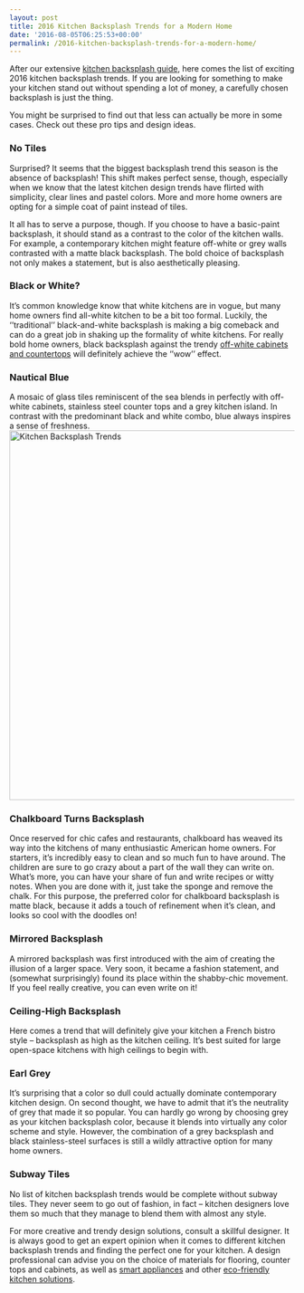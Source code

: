```yaml
---
layout: post
title: 2016 Kitchen Backsplash Trends for a Modern Home
date: '2016-08-05T06:25:53+00:00'
permalink: /2016-kitchen-backsplash-trends-for-a-modern-home/
---
```

After our extensive <a href="http://murraylampert.com/the-homeowners-guide-to-choosing-the-perfect-kitchen-backsplash/">kitchen backsplash guide</a>, here comes the list of exciting 2016 kitchen backsplash trends. If you are looking for something to make your kitchen stand out without spending a lot of money, a carefully chosen backsplash is just the thing.

You might be surprised to find out that less can actually be more in some cases. Check out these pro tips and design ideas.
<h3>No Tiles</h3>
Surprised? It seems that the biggest backsplash trend this season is the absence of backsplash! This shift makes perfect sense, though, especially when we know that the latest kitchen design trends have flirted with simplicity, clear lines and pastel colors. More and more home owners are opting for a simple coat of paint instead of tiles.

It all has to serve a purpose, though. If you choose to have a basic-paint backsplash, it should stand as a contrast to the color of the kitchen walls. For example, a contemporary kitchen might feature off-white or grey walls contrasted with a matte black backsplash. The bold choice of backsplash not only makes a statement, but is also aesthetically pleasing.
<h3>Black or White?</h3>
It’s common knowledge know that white kitchens are in vogue, but many home owners find all-white kitchen to be a bit too formal. Luckily, the ‘’traditional’’ black-and-white backsplash is making a big comeback and can do a great job in shaking up the formality of white kitchens. For really bold home owners, black backsplash against the trendy <a href="http://murraylampert.com/2016-kitchen-cabinet-trends">off-white cabinets and countertops</a> will definitely achieve the ‘’wow’’ effect.
<h3>Nautical Blue</h3>
A mosaic of glass tiles reminiscent of the sea blends in perfectly with off-white cabinets, stainless steel counter tops and a grey kitchen island. In contrast with the predominant black and white combo, blue always inspires a sense of freshness.

<img class="aligncenter size-large wp-image-3154" src="http://murraylampert.com/wp-content/uploads/Kitchen-Backsplash-Trends-1024x711.jpg" alt="Kitchen Backsplash Trends" width="940" height="653" />
<h3>Chalkboard Turns Backsplash</h3>
Once reserved for chic cafes and restaurants, chalkboard has weaved its way into the kitchens of many enthusiastic American home owners. For starters, it’s incredibly easy to clean and so much fun to have around. The children are sure to go crazy about a part of the wall they can write on. What’s more, you can have your share of fun and write recipes or witty notes. When you are done with it, just take the sponge and remove the chalk. For this purpose, the preferred color for chalkboard backsplash is matte black, because it adds a touch of refinement when it’s clean, and looks so cool with the doodles on!
<h3>Mirrored Backsplash</h3>
A mirrored backsplash was first introduced with the aim of creating the illusion of a larger space. Very soon, it became a fashion statement, and (somewhat surprisingly) found its place within the shabby-chic movement. If you feel really creative, you can even write on it!
<h3>Ceiling-High Backsplash</h3>
Here comes a trend that will definitely give your kitchen a French bistro style – backsplash as high as the kitchen ceiling. It’s best suited for large open-space kitchens with high ceilings to begin with.
<h3>Earl Grey</h3>
It’s surprising that a color so dull could actually dominate contemporary kitchen design. On second thought, we have to admit that it’s the neutrality of grey that made it so popular. You can hardly go wrong by choosing grey as your kitchen backsplash color, because it blends into virtually any color scheme and style. However, the combination of a grey backsplash and black stainless-steel surfaces is still a wildly attractive option for many home owners.
<h3></h3>
<h3>Subway Tiles</h3>
No list of kitchen backsplash trends would be complete without subway tiles. They never seem to go out of fashion, in fact – kitchen designers love them so much that they manage to blend them with almost any style.

For more creative and trendy design solutions, consult a skillful designer. It is always good to get an expert opinion when it comes to different kitchen backsplash trends and finding the perfect one for your kitchen. A design professional can advise you on the choice of materials for flooring, counter tops and cabinets, as well as <a href="http://murraylampert.com/6-high-tech-gadgets-for-your-next-kitchen-remodel/">smart appliances</a> and other <a href="http://murraylampert.com/2016-eco-friendly-kitchen-remodeling-ideas/">eco-friendly kitchen solutions</a>.

&nbsp;
